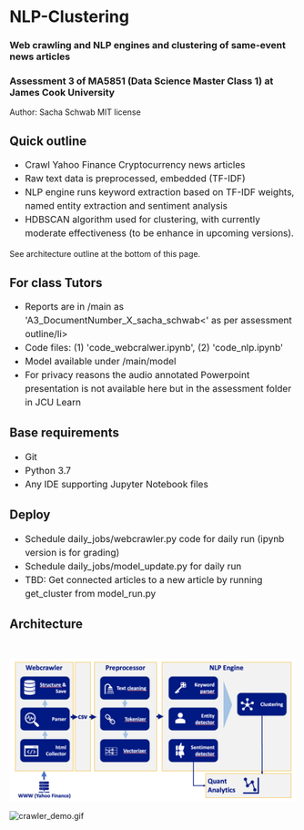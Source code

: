 # NLP-Clustering
### Web crawling and NLP engines and clustering of same-event news articles

### Assessment 3 of MA5851 (Data Science Master Class 1) at James Cook University

Author: Sacha Schwab
MIT license

## Quick outline
<ul style="line-height: 1.5; font-size:12pt">
  <li>Crawl Yahoo Finance Cryptocurrency news articles</li>
  <li>Raw text data is preprocessed, embedded (TF-IDF)</li>
  <li>NLP engine runs keyword extraction based on TF-IDF weights, named entity extraction and sentiment analysis</li>
  <li>HDBSCAN algorithm used for clustering, with currently moderate effectiveness (to be enhance in upcoming versions).</li>
</ul>
See architecture outline at the bottom of this page.

## For class Tutors
<ul style="line-height: 1.5; font-size:12pt">
  <li>Reports are in /main as 'A3_DocumentNumber_X_sacha_schwab<' as per assessment outline/li>
  <li>Code files: (1) 'code_webcralwer.ipynb', (2) 'code_nlp.ipynb'</li>
  <li>Model available under /main/model</li>
   <li>For privacy reasons the audio annotated Powerpoint presentation is not available here but in the assessment folder in JCU Learn</li>
</ul>

## Base requirements
<ul style="line-height: 1.5; font-size:12pt">
  <li>Git</li>
  <li>Python 3.7</li>
  <li>Any IDE supporting Jupyter Notebook files</li>
</ul>

## Deploy
<ul style="line-height: 1.5; font-size:12pt">
  <li>Schedule daily_jobs/webcrawler.py code for daily run (ipynb version is for grading)</li>
  <li>Schedule daily_jobs/model_update.py for daily run</li>
  <li>TBD: Get connected articles to a new article by running get_cluster from model_run.py</li>
</ul>

## Architecture
<br>
    
![architecture.png](assets/architecture.png)
    
![crawler_demo.gif](crawler_demo.gif)
